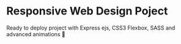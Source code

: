 # Responsive Web Design Poject 
Ready to deploy project with Express ejs, CSS3 Flexbox, SASS and advanced animations 🏁
